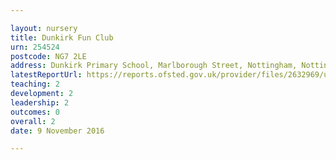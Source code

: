 ```yaml
---

layout: nursery
title: Dunkirk Fun Club
urn: 254524
postcode: NG7 2LE
address: Dunkirk Primary School, Marlborough Street, Nottingham, Nottinghamshire, NG7 2LE
latestReportUrl: https://reports.ofsted.gov.uk/provider/files/2632969/urn/254524.pdf
teaching: 2
development: 2
leadership: 2
outcomes: 0
overall: 2
date: 9 November 2016

---
```

